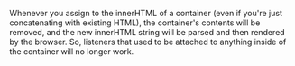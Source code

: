 Whenever you assign to the innerHTML of a container (even if you're just concatenating with existing HTML), the container's contents will be removed, and the new innerHTML string will be parsed and then rendered by the browser. So, listeners that used to be attached to anything inside of the container will no longer work.

